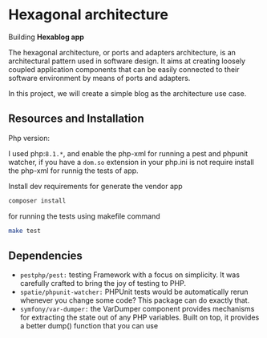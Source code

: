 # Hexagonal architecture

Building **Hexablog app**

The hexagonal architecture, or ports and adapters architecture, is an architectural pattern used in software design. It aims at creating loosely coupled application components that can be easily connected to their software environment by means of ports and adapters. 

In this project, we will create a simple blog as the architecture use case.

## Resources and Installation

Php version:

I used php:`8.1.*`, and enable the php-xml for running a pest and phpunit watcher, if
you have a `dom.so` extension in your php.ini is not require install the php-xml for runnig the
tests of app.

Install dev requirements for generate the vendor app 

```bash
composer install
```

for running the tests using makefile command

```bash
make test
```

<!-- After, generate the configurations of tests using pest

```bash
vendor/bin/pest --generate-config
```
Press enter, in the options.

After, will generate the phpunit xml and done -->

## Dependencies

- `pestphp/pest:` testing Framework with a focus on simplicity. It was carefully crafted to bring the joy of testing to PHP.
- `spatie/phpunit-watcher:` PHPUnit tests would be automatically rerun whenever you change some code? This package can do exactly that.
- `symfony/var-dumper:` the VarDumper component provides mechanisms for extracting the state out of any PHP variables. Built on top, it provides a better dump() function that you can use 